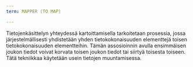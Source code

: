 ```yaml
---
term: MAPPER (TO MAP)

---
```

Tietojenkäsittelyn yhteydessä kartoittamisella tarkoitetaan prosessia, jossa järjestelmällisesti yhdistetään yhden tietokokonaisuuden elementtejä toisen tietokokonaisuuden elementteihin. Tämän assosioinnin avulla ensimmäisen joukon tiedot voivat korvata toisen joukon tiedot tai siirtyä toisesta toiseen. Tätä tekniikkaa käytetään usein tietojen muuntamisessa.